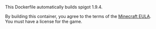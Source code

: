 This Dockerfile automatically builds spigot 1.9.4.

By building this container, you agree to the terms of the [Minecraft EULA](https://account.mojang.com/documents/minecraft_eula). You must have a license for the game.
